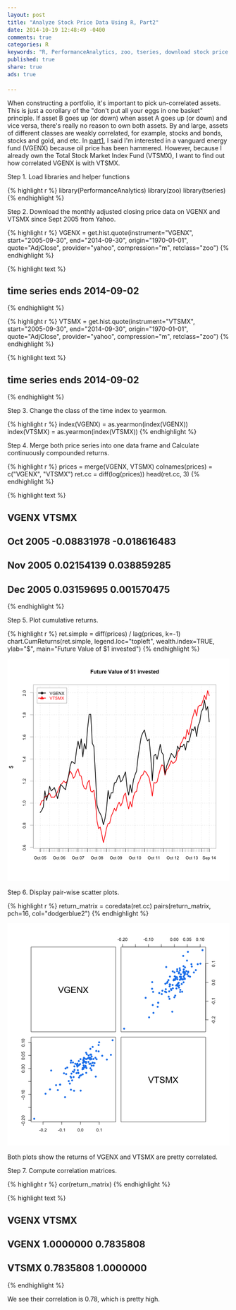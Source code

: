 ```yaml
---
layout: post
title: "Analyze Stock Price Data Using R, Part2"
date: 2014-10-19 12:48:49 -0400
comments: true
categories: R
keywords: "R, PerformanceAnalytics, zoo, tseries, download stock price data using R, analyze stock price data using R"
published: true
share: true
ads: true

---
```


When constructing a portfolio, it's important to pick un-correlated assets. This is just a corollary of the "don't put all your eggs in one basket" principle. If asset B goes up (or down) when asset A goes up (or down) and vice versa, there's really no reason to own both assets. By and large, assets of different classes are weakly correlated, for example, stocks and bonds, stocks and gold, and etc. In [part1](http://gmlang.com/r/analyze-stock-price-data-using-r-part1/), I said I'm interested in a vanguard energy fund (VGENX) because oil price has been hammered. However, because I already own the Total Stock Market Index Fund (VTSMX), I want to find out how correlated VGENX is with VTSMX.

Step 1. Load libraries and helper functions

{% highlight r %}
library(PerformanceAnalytics)
library(zoo)
library(tseries)
{% endhighlight %}

Step 2. Download the monthly adjusted closing price data on VGENX and VTSMX since Sept 2005 from Yahoo.

{% highlight r %}
VGENX = get.hist.quote(instrument="VGENX", start="2005-09-30", 
                       end="2014-09-30", origin="1970-01-01",
                       quote="AdjClose", provider="yahoo", 
                       compression="m", retclass="zoo")
{% endhighlight %}



{% highlight text %}
## time series ends   2014-09-02
{% endhighlight %}



{% highlight r %}
VTSMX = get.hist.quote(instrument="VTSMX", start="2005-09-30", 
                       end="2014-09-30", origin="1970-01-01",
                       quote="AdjClose", provider="yahoo",
                       compression="m", retclass="zoo")
{% endhighlight %}



{% highlight text %}
## time series ends   2014-09-02
{% endhighlight %}

Step 3. Change the class of the time index to yearmon.

{% highlight r %}
index(VGENX) = as.yearmon(index(VGENX))
index(VTSMX) = as.yearmon(index(VTSMX))
{% endhighlight %}

Step 4. Merge both price series into one data frame and Calculate continuously compounded returns.

{% highlight r %}
prices = merge(VGENX, VTSMX)
colnames(prices) = c("VGENX", "VTSMX")
ret.cc = diff(log(prices))
head(ret.cc, 3)
{% endhighlight %}



{% highlight text %}
##                VGENX        VTSMX
## Oct 2005 -0.08831978 -0.018616483
## Nov 2005  0.02154139  0.038859285
## Dec 2005  0.03159695  0.001570475
{% endhighlight %}

Step 5. Plot cumulative returns.

{% highlight r %}
ret.simple = diff(prices) / lag(prices, k=-1)
chart.CumReturns(ret.simple, legend.loc="topleft", wealth.index=TRUE, 
                 ylab="$", main="Future Value of $1 invested")
{% endhighlight %}

![center](/../figs/2014-10-19-analyze-stock-price-data-using-r-part2/unnamed-chunk-5-1.png) 

Step 6. Display pair-wise scatter plots.

{% highlight r %}
return_matrix = coredata(ret.cc)
pairs(return_matrix, pch=16, col="dodgerblue2")
{% endhighlight %}

![center](/../figs/2014-10-19-analyze-stock-price-data-using-r-part2/unnamed-chunk-6-1.png) 

Both plots show the returns of VGENX and VTSMX are pretty correlated.

Step 7. Compute correlation matrices.

{% highlight r %}
cor(return_matrix)
{% endhighlight %}



{% highlight text %}
##           VGENX     VTSMX
## VGENX 1.0000000 0.7835808
## VTSMX 0.7835808 1.0000000
{% endhighlight %}

We see their correlation is 0.78, which is pretty high.
